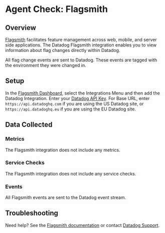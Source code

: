 # Agent Check: Flagsmith

## Overview

[Flagsmith][1] facilitates feature management across web, mobile, and server side applications. The Datadog Flagsmith integration enables you to view information about flag changes directly within Datadog.

All flag change events are sent to Datadog. These events are tagged with the environment they were changed in.

## Setup

In the [Flagsmith Dashboard][2], select the Integrations Menu and then add the Datadog Integration. Enter your [Datadog API Key][3]. For Base URL, enter `https://api.datadoghq.com` if you are using the US Datadog site, or `https://api.datadoghq.eu` if you are using the EU Datadog site.

## Data Collected

### Metrics

The Flagsmith integration does not include any metrics.

### Service Checks

The Flagsmith integration does not include any service checks.

### Events

All Flagsmith events are sent to the Datadog event stream.

## Troubleshooting

Need help? See the [Flagsmith documentation][3] or contact [Datadog Support][4].

[1]: https://www.flagsmith.com/
[2]: https://app.datadoghq.com/organization-settings/api-keys
[3]: https://docs.flagsmith.com/integrations/datadog/
[4]: https://docs.datadoghq.com/help/
